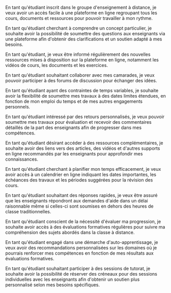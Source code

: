 En tant qu'étudiant inscrit dans le groupe d'enseignement à distance,
je veux avoir un accès facile à une plateforme en ligne
regroupant tous les cours, documents et ressources
pour pouvoir travailler à mon rythme.

En tant qu'étudiant cherchant à comprendre un concept particulier,
je souhaite avoir la possibilité de soumettre des questions
aux enseignants via une plateforme
afin d'obtenir des clarifications et un soutien adapté à mes besoins.

En tant qu'étudiant, je veux être informé régulièrement
des nouvelles ressources mises à disposition
sur la plateforme en ligne, notamment les vidéos de cours,
les documents et les exercices.

En tant qu'étudiant souhaitant collaborer avec mes camarades,
je veux pouvoir participer à des forums de discussion
pour échanger des idées.

En tant qu'étudiant ayant des contraintes de temps variables,
je souhaite avoir la flexibilité de soumettre mes travaux
à des dates limites étendues, en fonction de mon emploi du temps
et de mes autres engagements personnels.

En tant qu'étudiant intéressé par des retours personnalisés,
je veux pouvoir soumettre mes travaux pour évaluation
et recevoir des commentaires détaillés de la part des enseignants
afin de progresser dans mes compétences.

En tant qu'étudiant désirant accéder à des ressources complémentaires,
je souhaite avoir des liens vers des articles, des vidéos
et d'autres supports en ligne recommandés par les enseignants
pour approfondir mes connaissances.

En tant qu'étudiant cherchant à planifier mon temps efficacement,
je veux avoir accès à un calendrier en ligne
indiquant les dates importantes, les échéances des travaux
et les périodes suggérées pour la révision des cours.

En tant qu'étudiant souhaitant des réponses rapides,
je veux être assuré que les enseignants répondront
aux demandes d'aide dans un délai raisonnable
même si celles-ci sont soumises en dehors des heures de classe traditionnelles.

En tant qu'étudiant conscient de la nécessité d'évaluer ma progression,
je souhaite avoir accès à des évaluations formatives régulières
pour suivre ma compréhension des sujets abordés dans la classe à distance.

En tant qu'étudiant engagé dans une démarche d'auto-apprentissage,
je veux avoir des recommandations personnalisées
sur les domaines où je pourrais renforcer mes compétences
en fonction de mes résultats aux évaluations formatives.

En tant qu'étudiant souhaitant participer à des sessions de tutorat,
je souhaite avoir la possibilité de réserver des créneaux
pour des sessions individuelles avec les enseignants
afin d'obtenir un soutien plus personnalisé selon mes besoins spécifiques.